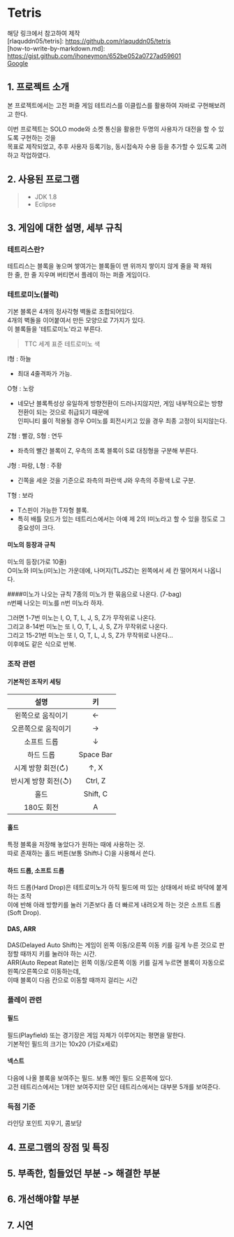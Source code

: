 # Tetris
해당 링크에서 참고하여 제작   
[rlaquddn05/tetris]: https://github.com/rlaquddn05/tetris   
[how-to-write-by-markdown.md]: https://gist.github.com/ihoneymon/652be052a0727ad59601   
[Google](http://www.google.co.kr)   

## 1. 프로젝트 소개   
본 프로젝트에서는 고전 퍼즐 게임 테트리스를 이클립스를 활용하여 자바로 구현해보려고 한다.

이번 프로젝트는 SOLO mode와 소켓 통신을 활용한 두명의 사용자가 대전을 할 수 있도록 구현하는 것을   
목표로 제작되었고, 추후 사용자 등록기능, 동시접속자 수용 등을 추가할 수 있도록 고려하고 작업하였다.

## 2. 사용된 프로그램
>* JDK 1.8   
>* Eclipse

## 3. 게임에 대한 설명, 세부 규칙
### 테트리스란?
테트리스는 블록을 놓으며 쌓여가는 블록들이 맨 위까지 쌓이지 않게 줄을 꽉 채워   
한 줄, 한 줄 지우며 버티면서 플레이 하는 퍼즐 게임이다.   

### 테트로미노(블럭)

기본 블록은 4개의 정사각형 벽돌로 조합되어있다.   
4개의 벽돌을 이어붙여서 만든 모양으로 7가지가 있다.   
이 블록들을 '테트로미노'라고 부른다.   

> TTC 세계 표준 테트로미노 색   
   
I형 : 하늘
- 최대 4줄격파가 가능.   
 
O형 : 노랑
- 네모난 블록특성상 유일하게 방향전환이 드러나지않지만, 게임 내부적으로는 방향전환이 되는 것으로 취급되기 때문에   
  인피니티 룰이 적용될 경우 O미노를 회전시키고 있을 경우 최종 고정이 되지않는다.   
  
Z형 : 빨강, S형 : 연두
- 좌측의 빨간 블록이 Z, 우측의 초록 블록이 S로 대칭형을 구분해 부른다.   

J형 : 파랑, L형 : 주황
- 긴쪽을 세운 것을 기준으로 좌측의 파란색 J와 우측의 주황색 L로 구분.   

T형 : 보라
- T스핀이 가능한 T자형 블록.
- 특히 배틀 모드가 있는 테트리스에서는 아예 제 2의 I미노라고 할 수 있을 정도로 그 중요성이 크다.  

#### 미노의 등장과 규칙
미노의 등장(가로 10줄)   
O미노와 I미노(i미노)는 가운데에, 나머지(TLJSZ)는 왼쪽에서 세 칸 떨어져서 나옵니다.   

####미노가 나오는 규칙
7종의 미노가 한 묶음으로 나온다. (7-bag)   
n번째 나오는 미노를 n번 미노라 하자.   

그러면 1-7번 미노는 I, O, T, L, J, S, Z가 무작위로 나온다.   
그리고 8-14번 미노는 또 I, O, T, L, J, S, Z가 무작위로 나온다.   
그리고 15-21번 미노는 또 I, O, T, L, J, S, Z가 무작위로 나온다...   
이후에도 같은 식으로 반복.   
   
### 조작 관련

#### 기본적인 조작키 세팅
| 설명 | 키 |
| :---: | :---: |
| 왼쪽으로 움직이기 | ← |
| 오른쪽으로 움직이기 | → |
| 소프트 드롭 | ↓ |
| 하드 드롭 | Space Bar |
| 시계 방향 회전(↻) | ↑, X |
| 반시계 방향 회전(↺) | Ctrl, Z |
| 홀드 | Shift, C |
| 180도 회전 | A |

#### 홀드
특정 블록을 저장해 놓았다가 원하는 때에 사용하는 것.   
따로 존재하는 홀드 버튼(보통 Shift나 C)을 사용해서 쓴다.   

#### 하드 드롭, 소프트 드롭
하드 드롭(Hard Drop)은 테트로미노가 아직 필드에 떠 있는 상태에서 바로 바닥에 붙게 하는 조작   
이에 반해 아래 방향키를 눌러 기존보다 좀 더 빠르게 내려오게 하는 것은 소프트 드롭(Soft Drop).   

#### DAS, ARR
DAS(Delayed Auto Shift)는 게임이 왼쪽 이동/오른쪽 이동 키를 길게 누른 것으로 판정할 때까지 키를 눌러야 하는 시간.   
ARR(Auto Repeat Rate)는 왼쪽 이동/오른쪽 이동 키를 길게 누르면 블록이 자동으로 왼쪽/오른쪽으로 이동하는데,   
이때 블록이 다음 칸으로 이동할 때까지 걸리는 시간   

### 플레이 관련

#### 필드
필드(Playfield) 또는 경기장은 게임 자체가 이루어지는 평면을 말한다.   
기본적인 필드의 크기는 10x20 (가로x세로)   

#### 넥스트
다음에 나올 블록을 보여주는 필드. 보통 메인 필드 오른쪽에 있다.   
고전 테트리스에서는 1개만 보여주지만 모던 테트리스에서는 대부분 5개를 보여준다.   

### 득점 기준
라인당 포인트 지우기, 콤보당 


## 4. 프로그램의 장점 및 특징
## 5. 부족한, 힘들었던 부분 -> 해결한 부분
## 6. 개선해야할 부분
## 7. 시연

